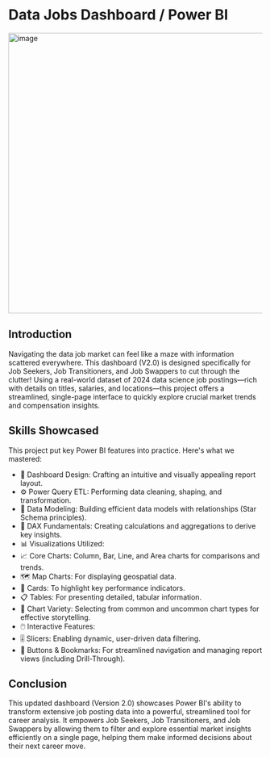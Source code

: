 # Data Jobs Dashboard / Power BI
<img width="980" height="556" alt="image" src="https://github.com/user-attachments/assets/d5343d52-a350-4849-a128-da74be32aa26" />

## Introduction
Navigating the data job market can feel like a maze with information scattered everywhere. This dashboard (V2.0) is designed specifically for Job Seekers, Job Transitioners, and Job Swappers to cut through the clutter! Using a real-world dataset of 2024 data science job postings—rich with details on titles, salaries, and locations—this project offers a streamlined, single-page interface to quickly explore crucial market trends and compensation insights.

## Skills Showcased
This project put key Power BI features into practice. Here's what we mastered:

- 🎨 Dashboard Design: Crafting an intuitive and visually appealing report layout.
- ⚙️ Power Query ETL: Performing data cleaning, shaping, and transformation.
- 🔗 Data Modeling: Building efficient data models with relationships (Star Schema principles).
- 🧮 DAX Fundamentals: Creating calculations and aggregations to derive key insights.
- 📊 Visualizations Utilized:
- 📈 Core Charts: Column, Bar, Line, and Area charts for comparisons and trends.
- 🗺️ Map Charts: For displaying geospatial data.
- 🔢 Cards: To highlight key performance indicators.
- 📋 Tables: For presenting detailed, tabular information.
- 🎨 Chart Variety: Selecting from common and uncommon chart types for effective storytelling.
- 🖱️ Interactive Features:
- 🎚️ Slicers: Enabling dynamic, user-driven data filtering.
- 🔘 Buttons & Bookmarks: For streamlined navigation and managing report views (including Drill-Through).

## Conclusion
This updated dashboard (Version 2.0) showcases Power BI's ability to transform extensive job posting data into a powerful, streamlined tool for career analysis. It empowers Job Seekers, Job Transitioners, and Job Swappers by allowing them to filter and explore essential market insights efficiently on a single page, helping them make informed decisions about their next career move.


